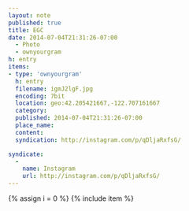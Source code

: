 ```yaml
---
layout: note
published: true
title: EGC
date: 2014-07-04T21:31:26-07:00
  - Photo
  - ownyourgram
h: entry
items:
- type: 'ownyourgram'
  h: entry
  filename: igmJ2lgF.jpg
  encoding: 7bit
  location: geo:42.205421667,-122.707161667
  category: 
  published: 2014-07-04T21:31:26-07:00
  place_name: 
  content: 
  syndication: http://instagram.com/p/qDljaRxfsG/

syndicate: 
  - 
    name: Instagram
    url: http://instagram.com/p/qDljaRxfsG/
---
```

{% assign i = 0  %}
{% include item %}
